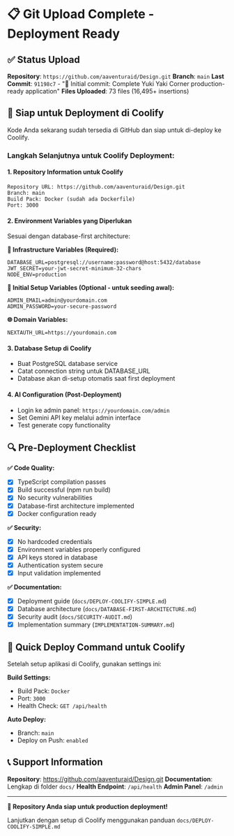 # 📋 Git Upload Complete - Deployment Ready

## ✅ Status Upload

**Repository**: `https://github.com/aaventuraid/Design.git`
**Branch**: `main`
**Last Commit**: `91198c7` - "🚀 Initial commit: Complete Yuki Yaki Corner production-ready application"
**Files Uploaded**: 73 files (16,495+ insertions)

## 🎯 Siap untuk Deployment di Coolify

Kode Anda sekarang sudah tersedia di GitHub dan siap untuk di-deploy ke Coolify.

### Langkah Selanjutnya untuk Coolify Deployment:

#### 1. **Repository Information untuk Coolify**

```
Repository URL: https://github.com/aaventuraid/Design.git
Branch: main
Build Pack: Docker (sudah ada Dockerfile)
Port: 3000
```

#### 2. **Environment Variables yang Diperlukan**

Sesuai dengan database-first architecture:

**🔑 Infrastructure Variables (Required):**

```
DATABASE_URL=postgresql://username:password@host:5432/database
JWT_SECRET=your-jwt-secret-minimum-32-chars
NODE_ENV=production
```

**🔧 Initial Setup Variables (Optional - untuk seeding awal):**

```
ADMIN_EMAIL=admin@yourdomain.com
ADMIN_PASSWORD=your-secure-password
```

**🌐 Domain Variables:**

```
NEXTAUTH_URL=https://yourdomain.com
```

#### 3. **Database Setup di Coolify**

- Buat PostgreSQL database service
- Catat connection string untuk DATABASE_URL
- Database akan di-setup otomatis saat first deployment

#### 4. **AI Configuration (Post-Deployment)**

- Login ke admin panel: `https://yourdomain.com/admin`
- Set Gemini API key melalui admin interface
- Test generate copy functionality

## 🔍 Pre-Deployment Checklist

**✅ Code Quality:**

- [x] TypeScript compilation passes
- [x] Build successful (npm run build)
- [x] No security vulnerabilities
- [x] Database-first architecture implemented
- [x] Docker configuration ready

**✅ Security:**

- [x] No hardcoded credentials
- [x] Environment variables properly configured
- [x] API keys stored in database
- [x] Authentication system secure
- [x] Input validation implemented

**✅ Documentation:**

- [x] Deployment guide (`docs/DEPLOY-COOLIFY-SIMPLE.md`)
- [x] Database architecture (`docs/DATABASE-FIRST-ARCHITECTURE.md`)
- [x] Security audit (`docs/SECURITY-AUDIT.md`)
- [x] Implementation summary (`IMPLEMENTATION-SUMMARY.md`)

## 🚀 Quick Deploy Command untuk Coolify

Setelah setup aplikasi di Coolify, gunakan settings ini:

**Build Settings:**

- Build Pack: `Docker`
- Port: `3000`
- Health Check: `GET /api/health`

**Auto Deploy:**

- Branch: `main`
- Deploy on Push: `enabled`

## 📞 Support Information

**Repository**: https://github.com/aaventuraid/Design.git
**Documentation**: Lengkap di folder `docs/`
**Health Endpoint**: `/api/health`
**Admin Panel**: `/admin`

---

**🎉 Repository Anda siap untuk production deployment!**

Lanjutkan dengan setup di Coolify menggunakan panduan `docs/DEPLOY-COOLIFY-SIMPLE.md`
